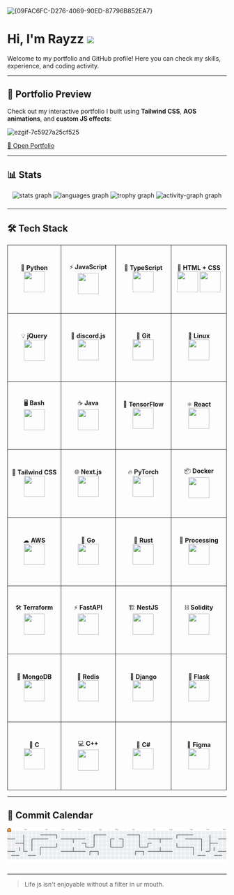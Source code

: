 <img width="1920" height="751" alt="{09FAC6FC-D276-4069-90ED-87796B852EA7}" src="https://github.com/user-attachments/assets/a6ee0ec4-fb61-477e-bdf8-9346d0cfc515" />



# Hi, I'm Rayzz <img src="https://media.tenor.com/_rAgn1VgQdIAAAAi/wave.gif" height="30"/>

Welcome to my portfolio and GitHub profile! Here you can check my skills, experience, and coding activity.  

---

## 🌌 Portfolio Preview
Check out my interactive portfolio I built using **Tailwind CSS**, **AOS animations**, and **custom JS effects**:

![ezgif-7c5927a25cf525](https://github.com/user-attachments/assets/d9740384-124e-4826-aa18-5d181a708840)





[🔗 Open Portfolio](https://www.rayzz.dev)

---

## 📊 Stats
<div align="center">
  <img src="https://github-readme-stats.vercel.app/api?username=luzisrepo&hide_title=false&hide_rank=false&show_icons=true&include_all_commits=true&count_private=true&disable_animations=false&theme=dracula&locale=en&hide_border=false&order=1" height="150" alt="stats graph"  />
  <img src="https://github-readme-stats.vercel.app/api/top-langs?username=luzisrepo&locale=en&hide_title=false&layout=compact&card_width=320&langs_count=5&theme=dracula&hide_border=false&order=2" height="150" alt="languages graph"  />
  <img src="https://github-profile-trophy.vercel.app?username=luzisrepo&theme=dracula&column=-1&row=1&margin-w=8&margin-h=8&no-bg=false&no-frame=false&order=4" height="150" alt="trophy graph"  />
  <img src="https://github-readme-activity-graph.vercel.app/graph?username=luzisrepo&radius=16&theme=dracula&area=true&order=5" height="300" alt="activity-graph graph"  />
</div>

###

---

## 🛠 Tech Stack

<div align="center">

<table style="border-collapse: collapse; text-align: center;">
<!-- Row 1 -->
<tr>
<td style="width:150px;height:150px;border:1px solid #333;vertical-align:middle;">
🐍 <b>Python</b><br>
<img src="https://cdn.jsdelivr.net/gh/devicons/devicon/icons/python/python-original.svg" width="48" height="48"/>
</td>
<td style="width:150px;height:150px;border:1px solid #333;vertical-align:middle;">
⚡ <b>JavaScript</b><br>
<img src="https://cdn.jsdelivr.net/gh/devicons/devicon/icons/javascript/javascript-original.svg" width="48" height="48"/>
</td>
<td style="width:150px;height:150px;border:1px solid #333;vertical-align:middle;">
📜 <b>TypeScript</b><br>
<img src="https://cdn.jsdelivr.net/gh/devicons/devicon/icons/typescript/typescript-original.svg" width="48" height="48"/>
</td>
<td style="width:150px;height:150px;border:1px solid #333;vertical-align:middle;">
🎨 <b>HTML + CSS</b><br>
<img src="https://cdn.jsdelivr.net/gh/devicons/devicon/icons/html5/html5-original.svg" width="48" height="48"/>
<img src="https://cdn.jsdelivr.net/gh/devicons/devicon/icons/css3/css3-original.svg" width="48" height="48"/>
</td>
</tr>

<!-- Row 2 -->
<tr>
<td style="width:150px;height:150px;border:1px solid #333;vertical-align:middle;">
💡 <b>jQuery</b><br>
<img src="https://cdn.jsdelivr.net/gh/devicons/devicon/icons/jquery/jquery-original.svg" width="48" height="48"/>
</td>
<td style="width:150px;height:150px;border:1px solid #333;vertical-align:middle;">
🤖 <b>discord.js</b><br>
<img src="https://cdn.jsdelivr.net/gh/devicons/devicon/icons/discordjs/discordjs-original.svg" width="48" height="48"/>
</td>
<td style="width:150px;height:150px;border:1px solid #333;vertical-align:middle;">
🌱 <b>Git</b><br>
<img src="https://cdn.jsdelivr.net/gh/devicons/devicon/icons/git/git-original.svg" width="48" height="48"/>
</td>
<td style="width:150px;height:150px;border:1px solid #333;vertical-align:middle;">
🐧 <b>Linux</b><br>
<img src="https://cdn.jsdelivr.net/gh/devicons/devicon/icons/linux/linux-original.svg" width="48" height="48"/>
</td>
</tr>

<!-- Row 3 -->
<tr>
<td style="width:150px;height:150px;border:1px solid #333;vertical-align:middle;">
🖥 <b>Bash</b><br>
<img src="https://cdn.jsdelivr.net/gh/devicons/devicon/icons/bash/bash-original.svg" width="48" height="48"/>
</td>
<td style="width:150px;height:150px;border:1px solid #333;vertical-align:middle;">
☕ <b>Java</b><br>
<img src="https://cdn.jsdelivr.net/gh/devicons/devicon/icons/java/java-original.svg" width="48" height="48"/>
</td>
<td style="width:150px;height:150px;border:1px solid #333;vertical-align:middle;">
🧠 <b>TensorFlow</b><br>
<img src="https://cdn.jsdelivr.net/gh/devicons/devicon/icons/tensorflow/tensorflow-original.svg" width="48" height="48"/>
</td>
<td style="width:150px;height:150px;border:1px solid #333;vertical-align:middle;">
⚛ <b>React</b><br>
<img src="https://cdn.jsdelivr.net/gh/devicons/devicon/icons/react/react-original.svg" width="48" height="48"/>
</td>
</tr>

<!-- Row 4 -->
<tr>
<td style="width:150px;height:150px;border:1px solid #333;vertical-align:middle;">
🎨 <b>Tailwind CSS</b><br>
<img src="https://cdn.jsdelivr.net/gh/devicons/devicon/icons/tailwindcss/tailwindcss-original-wordmark.svg" width="48" height="48"/>
</td>
<td style="width:150px;height:150px;border:1px solid #333;vertical-align:middle;">
🌐 <b>Next.js</b><br>
<img src="https://cdn.jsdelivr.net/gh/devicons/devicon/icons/nextjs/nextjs-original.svg" width="48" height="48"/>
</td>
<td style="width:150px;height:150px;border:1px solid #333;vertical-align:middle;">
🔥 <b>PyTorch</b><br>
<img src="https://cdn.jsdelivr.net/gh/devicons/devicon/icons/pytorch/pytorch-original.svg" width="48" height="48"/>
</td>
<td style="width:150px;height:150px;border:1px solid #333;vertical-align:middle;">
📦 <b>Docker</b><br>
<img src="https://cdn.jsdelivr.net/gh/devicons/devicon/icons/docker/docker-original.svg" width="48" height="48"/>
</td>
</tr>

<!-- Row 5 -->
<tr>
<td style="width:150px;height:150px;border:1px solid #333;vertical-align:middle;">
☁ <b>AWS</b><br>
<img src="https://cdn.jsdelivr.net/gh/devicons/devicon/icons/amazonwebservices/amazonwebservices-line-wordmark.svg" width="48" height="48"/>
</td>
<td style="width:150px;height:150px;border:1px solid #333;vertical-align:middle;">
🐹 <b>Go</b><br>
<img src="https://cdn.jsdelivr.net/gh/devicons/devicon/icons/go/go-original.svg" width="48" height="48"/>
</td>
<td style="width:150px;height:150px;border:1px solid #333;vertical-align:middle;">
🦀 <b>Rust</b><br>
<img src="https://cdn.jsdelivr.net/gh/devicons/devicon/icons/rust/rust-original.svg" width="48" height="48"/>
</td>
<td style="width:150px;height:150px;border:1px solid #333;vertical-align:middle;">
🎨 <b>Processing</b><br>
<img src="https://cdn.jsdelivr.net/gh/devicons/devicon/icons/processing/processing-original.svg" width="48" height="48"/>
</td>
</tr>

<!-- Row 6 -->
<tr>
<td style="width:150px;height:150px;border:1px solid #333;vertical-align:middle;">
🛠 <b>Terraform</b><br>
<img src="https://cdn.jsdelivr.net/gh/devicons/devicon/icons/terraform/terraform-original.svg" width="48" height="48"/>
</td>
<td style="width:150px;height:150px;border:1px solid #333;vertical-align:middle;">
⚡ <b>FastAPI</b><br>
<img src="https://cdn.jsdelivr.net/gh/devicons/devicon/icons/fastapi/fastapi-original.svg" width="48" height="48"/>
</td>
<td style="width:150px;height:150px;border:1px solid #333;vertical-align:middle;">
🏗 <b>NestJS</b><br>
<img src="https://cdn.jsdelivr.net/gh/devicons/devicon/icons/nestjs/nestjs-original.svg" width="48" height="48"/>
</td>
<td style="width:150px;height:150px;border:1px solid #333;vertical-align:middle;">
⛓ <b>Solidity</b><br>
<img src="https://cdn.jsdelivr.net/gh/devicons/devicon/icons/solidity/solidity-original.svg" width="48" height="48"/>
</td>
</tr>

<!-- Row 7 -->
<tr>
<td style="width:150px;height:150px;border:1px solid #333;vertical-align:middle;">
🍃 <b>MongoDB</b><br>
<img src="https://cdn.jsdelivr.net/gh/devicons/devicon/icons/mongodb/mongodb-original.svg" width="48" height="48"/>
</td>
<td style="width:150px;height:150px;border:1px solid #333;vertical-align:middle;">
🧱 <b>Redis</b><br>
<img src="https://cdn.jsdelivr.net/gh/devicons/devicon/icons/redis/redis-original.svg" width="48" height="48"/>
</td>
<td style="width:150px;height:150px;border:1px solid #333;vertical-align:middle;">
🧩 <b>Django</b><br>
<img src="https://cdn.jsdelivr.net/gh/devicons/devicon/icons/django/django-plain.svg" width="48" height="48"/>
</td>
<td style="width:150px;height:150px;border:1px solid #333;vertical-align:middle;">
🥂 <b>Flask</b><br>
<img src="https://cdn.jsdelivr.net/gh/devicons/devicon/icons/flask/flask-original.svg" width="48" height="48"/>
</td>
</tr>

<!-- Row 8 -->
<tr>
<td style="width:150px;height:150px;border:1px solid #333;vertical-align:middle;">
🧮 <b>C</b><br>
<img src="https://cdn.jsdelivr.net/gh/devicons/devicon/icons/c/c-original.svg" width="48" height="48"/>
</td>
<td style="width:150px;height:150px;border:1px solid #333;vertical-align:middle;">
💻 <b>C++</b><br>
<img src="https://cdn.jsdelivr.net/gh/devicons/devicon/icons/cplusplus/cplusplus-original.svg" width="48" height="48"/>
</td>
<td style="width:150px;height:150px;border:1px solid #333;vertical-align:middle;">
🧱 <b>C#</b><br>
<img src="https://cdn.jsdelivr.net/gh/devicons/devicon/icons/csharp/csharp-original.svg" width="48" height="48"/>
</td>
<td style="width:150px;height:150px;border:1px solid #333;vertical-align:middle;">
🎨 <b>Figma</b><br>
<img src="https://cdn.jsdelivr.net/gh/devicons/devicon/icons/figma/figma-original.svg" width="48" height="48"/>
</td>
</tr>

</table>

</div>




---

## 📅 Commit Calendar
<picture>
  <source media="(prefers-color-scheme: dark)" srcset="https://raw.githubusercontent.com/Luzisrepo/Luzisrepo/output/pacman-contribution-graph-dark.svg">
  <source media="(prefers-color-scheme: light)" srcset="https://raw.githubusercontent.com/Luzisrepo/Luzisrepo/output/pacman-contribution-graph.svg">
  <img alt="pacman contribution graph" src="https://raw.githubusercontent.com/Luzisrepo/Luzisrepo/output/pacman-contribution-graph.svg">
</picture>

###

---

> Life js isn't enjoyable without a filter in ur mouth. 
